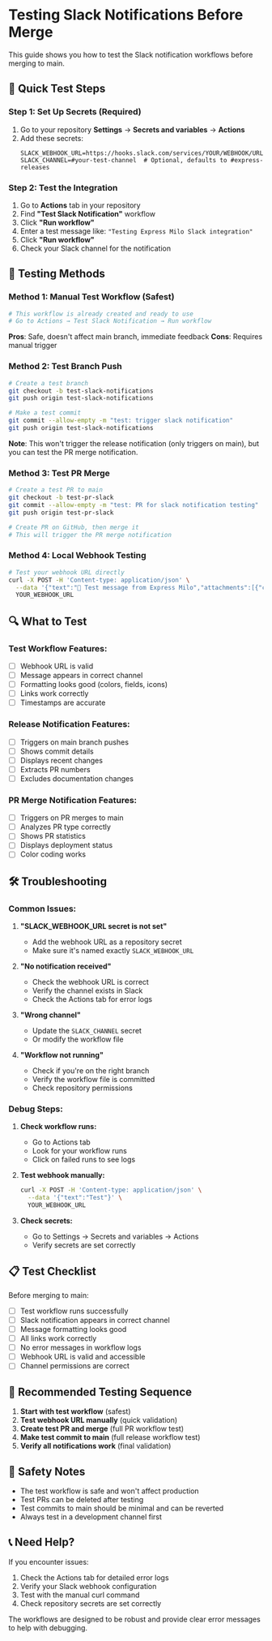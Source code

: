 # Testing Slack Notifications Before Merge

This guide shows you how to test the Slack notification workflows before merging to main.

## 🚀 **Quick Test Steps**

### **Step 1: Set Up Secrets (Required)**
1. Go to your repository **Settings** → **Secrets and variables** → **Actions**
2. Add these secrets:
   ```
   SLACK_WEBHOOK_URL=https://hooks.slack.com/services/YOUR/WEBHOOK/URL
   SLACK_CHANNEL=#your-test-channel  # Optional, defaults to #express-releases
   ```

### **Step 2: Test the Integration**
1. Go to **Actions** tab in your repository
2. Find **"Test Slack Notification"** workflow
3. Click **"Run workflow"**
4. Enter a test message like: `"Testing Express Milo Slack integration"`
5. Click **"Run workflow"**
6. Check your Slack channel for the notification

## 🧪 **Testing Methods**

### **Method 1: Manual Test Workflow (Safest)**
```bash
# This workflow is already created and ready to use
# Go to Actions → Test Slack Notification → Run workflow
```
**Pros**: Safe, doesn't affect main branch, immediate feedback
**Cons**: Requires manual trigger

### **Method 2: Test Branch Push**
```bash
# Create a test branch
git checkout -b test-slack-notifications
git push origin test-slack-notifications

# Make a test commit
git commit --allow-empty -m "test: trigger slack notification"
git push origin test-slack-notifications
```
**Note**: This won't trigger the release notification (only triggers on main), but you can test the PR merge notification.

### **Method 3: Test PR Merge**
```bash
# Create a test PR to main
git checkout -b test-pr-slack
git commit --allow-empty -m "test: PR for slack notification testing"
git push origin test-pr-slack

# Create PR on GitHub, then merge it
# This will trigger the PR merge notification
```

### **Method 4: Local Webhook Testing**
```bash
# Test your webhook URL directly
curl -X POST -H 'Content-type: application/json' \
  --data '{"text":"🧪 Test message from Express Milo","attachments":[{"color":"good","fields":[{"title":"Test","value":"This is a test notification","short":false}]}]}' \
  YOUR_WEBHOOK_URL
```

## 🔍 **What to Test**

### **Test Workflow Features:**
- [ ] Webhook URL is valid
- [ ] Message appears in correct channel
- [ ] Formatting looks good (colors, fields, icons)
- [ ] Links work correctly
- [ ] Timestamps are accurate

### **Release Notification Features:**
- [ ] Triggers on main branch pushes
- [ ] Shows commit details
- [ ] Displays recent changes
- [ ] Extracts PR numbers
- [ ] Excludes documentation changes

### **PR Merge Notification Features:**
- [ ] Triggers on PR merges to main
- [ ] Analyzes PR type correctly
- [ ] Shows PR statistics
- [ ] Displays deployment status
- [ ] Color coding works

## 🛠️ **Troubleshooting**

### **Common Issues:**

1. **"SLACK_WEBHOOK_URL secret is not set"**
   - Add the webhook URL as a repository secret
   - Make sure it's named exactly `SLACK_WEBHOOK_URL`

2. **"No notification received"**
   - Check the webhook URL is correct
   - Verify the channel exists in Slack
   - Check the Actions tab for error logs

3. **"Wrong channel"**
   - Update the `SLACK_CHANNEL` secret
   - Or modify the workflow file

4. **"Workflow not running"**
   - Check if you're on the right branch
   - Verify the workflow file is committed
   - Check repository permissions

### **Debug Steps:**

1. **Check workflow runs:**
   - Go to Actions tab
   - Look for your workflow runs
   - Click on failed runs to see logs

2. **Test webhook manually:**
   ```bash
   curl -X POST -H 'Content-type: application/json' \
     --data '{"text":"Test"}' \
     YOUR_WEBHOOK_URL
   ```

3. **Check secrets:**
   - Go to Settings → Secrets and variables → Actions
   - Verify secrets are set correctly

## 📋 **Test Checklist**

Before merging to main:

- [ ] Test workflow runs successfully
- [ ] Slack notification appears in correct channel
- [ ] Message formatting looks good
- [ ] All links work correctly
- [ ] No error messages in workflow logs
- [ ] Webhook URL is valid and accessible
- [ ] Channel permissions are correct

## 🎯 **Recommended Testing Sequence**

1. **Start with test workflow** (safest)
2. **Test webhook URL manually** (quick validation)
3. **Create test PR and merge** (full PR workflow test)
4. **Make test commit to main** (full release workflow test)
5. **Verify all notifications work** (final validation)

## 🚨 **Safety Notes**

- The test workflow is safe and won't affect production
- Test PRs can be deleted after testing
- Test commits to main should be minimal and can be reverted
- Always test in a development channel first

## 📞 **Need Help?**

If you encounter issues:
1. Check the Actions tab for detailed error logs
2. Verify your Slack webhook configuration
3. Test with the manual curl command
4. Check repository secrets are set correctly

The workflows are designed to be robust and provide clear error messages to help with debugging.
